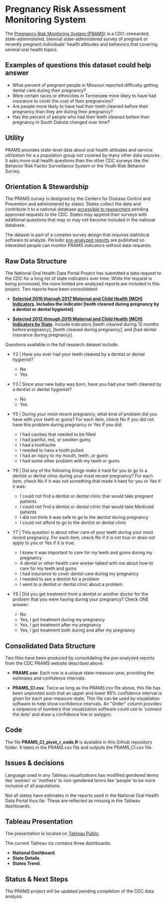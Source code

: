 # Pregnancy Risk Assessment Monitoring System

The [Pregnancy Risk Monitoring System (PRAMS)](https://www.cdc.gov/prams/index.htm) is a CDC-stwearded, state-administered, biennial state-administered survey of pregnant or recently pregnant individuals' health attitudes and behaviors that covering several oral health topics.

## Examples of questions this dataset could help answer

* What percent of pregnant people in Missouri reported difficulty getting dental care during their pregnancy?
* Were certain races or ethnicities in Tennessee more likely to have had insurance to cover the cost of their pregnancies?
* Are people more likely to have had their teeth cleaned before their pregnancy than they are during their pregnancy?
* Has the percent of people who had their teeth cleaned before their pregnancy in South Dakota changed over time?

## Utility

PRAMS provides state-level data about oral health attitudes and service utilization for a a population group not covered by many other data sources. It asks more oral health questions than the other CDC surveys like the Behavior Risk Factor Surveillance System or the Youth Risk Behavior Survey.

## Orientation & Stewardship  

The PRAMS survey is designed by the Centers for Disease Control and Prevention and administered by states. States collect the data and contribute it to a national database [accessible to researchers](https://www.cdc.gov/prams/prams-data/researchers.htm) pending approved requests to the CDC. States may append their surveys with additional questions that may or may not become included in the national database. 

The dataset is part of a complex survey design that requires statistical software to analyze. Periodic [pre-analyzed reports](https://www.cdc.gov/prams/prams-data/mch-indicators.html) are published so interested people can monitor PRAMS indicators without data requests.

## Raw Data Structure
The National Oral Health Data Portal Project has submitted a data request to the CDC for a long list of state indicators over time. While the request is being processed, the more limited pre-analyzed reports are included in this project. Two reports have been consolidated:

* **[Selected 2016 thorugh 2017 Maternal and Child Health (MCH) Indicators](https://www.cdc.gov/prams/prams-data/mch-indicators.html). Includes the indicator [teeth cleaned during pregnancy by a dentist or dental hygienist]**.

* **[Selected 2012 through 2015 Maternal and Child Health (MCH) Indicators by State](https://www.cdc.gov/prams/prams-data/2015-mch-indicators.html)**. Include indicators [teeth cleaned during 12 months before pregnancy], [teeth cleaned during pregnancy], and [had dental insurance during pregnancy].


Questions available in the full research dataset include:
* Y2 | Have you ever had your teeth cleaned by a dentist or dental hygienist?
  * No
  * Yes

* Y3 | Since your new baby was born, have you had your teeth cleaned by a dentist or dental hygienist?
  * No
  * Yes

* Y5 | During your most recent pregnancy, what kind of problem did you have with your teeth or gums? For each item, check No if you did not have this problem during pregnancy or Yes if you did:
  * I had cavities that needed to be filled 
  * I had painful, red, or swollen gums
  * I had a toothache 
  * I needed to have a tooth pulled
  * I had an injury to my mouth, teeth ,or gums 
  * I had some other problem with my teeth or gums

* Y6 | Did any of the following things make it hard for you to go to a dentist or dental clinic during your most recent pregnancy?  For each item, check No if it was not something that made it hard for you or Yes if it was:
  * I could not find a dentist or dental clinic that would take pregnant patients
  * I could not find a dentist or dental clinic that would take Medicaid patients
  * I did not think it was safe to go to the dentist during pregnancy
  * I could not afford to go to the dentist or dental clinic
  
* Y7 | This question is about other care of your teeth during your most recent pregnancy. For each item, check No if it is not true or does not apply to you or Yes if it is true:
  * I knew it was important to care for my teeth and gums during my pregnancy
  * A dental or other health care worker talked with me about how to care for my teeth and gums 
  * I had insurance to cover dental care during my pregnancy
  * I needed to see a dentist for a problem 
  * I went to a dentist or dental clinic about a problem 
  
* Y8 | Did you get treatment from a dentist or another doctor for the problem that you were having during your pregnancy? Check ONE answer:
  * No
  * Yes, I got treatment during my pregnancy
  *  Yes, I got treatment after my pregnancy
  * Yes, I got treatment both during and after my pregnancy
  
## Consolidated Data Structure

Two files have been produced by consolidating the pre-analyzed reports from the CDC PRAMS website described above:

* **PRAMS.csv**. Each row is a unique state-measure-year, providing the estimates and confidence intervals.

* **PRAMS_CI.csv**. Twice as long as the PRAMS.csv file above, this file has been unpivoted such that an upper and lower 95% confidence interval is given for each year-measure-state. This file can be used by visualiation software to help show confidence intervals.  An "Order" column provides a sequence of numbers that visualization software could use to 'connect the dots' and draw a confidence line or polygon.

## Code

The file **PRAMS_CI_pivot_r_code.R** is available in this Github repository folder. It takes in the PRAMS.csv file and outputs the PRAMS_CI.csv file.

## Issues & decisions

Language used in any Tableau visualizations has modified gendered terms like 'women' or 'mothers' to non-gendered terms like 'people' to be more inclusive of all populations.

Not all states have estimates in the reports used in the National Oral Health Data Portal thus far. These are reflected as missing in the Tableau dashboards. 

## Tableau Presentation

The presentation is located on [Tableau Public](https://public.tableau.com/profile/association.of.state.territorial.dental.directors#!/vizhome/PregnancyRiskAssessmentMonitoringSystem/Orientation).

The current Tableau viz contains three dashboards:

* **National Dashboard**. 
* **State Details**. 
* **States Trend**. 

## Status & Next Steps

The PRAMS project will be updated pending completion of the CDC data analysis.

